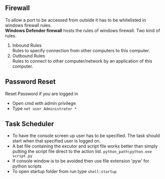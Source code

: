 ## Firewall

To allow a port to be accessed from outside it has to be whitelisted in windows firewall rules.  
**Windows Defender firewall** hosts the rules of windows firewall. Two kind of rules.  
1. Inbound Rules  
    Rules to specify connection from other computers to this computer.
2. Outbound Rules  
    Rules to connect to other computer/network by an application of this computer.


## Password Reset

Reset Password if you are logged in
* Open cmd with admin privilege
* Type <code>net user Administrator *</code>

## Task Scheduler

* To have the console screen up user has to be specified. The task should start when that specified user is logged on.
* A bat file containing the excutor and script file works better than simply putting the script file direct to the action list.
  `python_path\python.exe  script.py `
* If console window is to be avoided then use file extension 'pyw' for python scripts
* To open startup folder from run type `shell:startup`